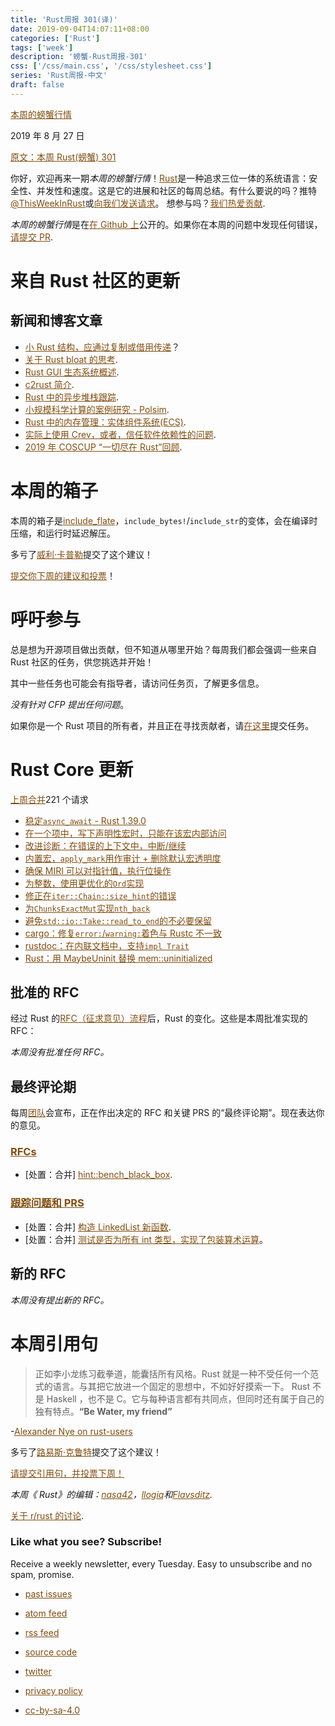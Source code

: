 ```yaml
---
title: 'Rust周报 301(译)'
date: 2019-09-04T14:07:11+08:00
categories: ['Rust']
tags: ['week']
description: '螃蟹-Rust周报-301'
css: ['/css/main.css', '/css/stylesheet.css']
series: 'Rust周报-中文'
draft: false
---
```


<style>
a { color: #804d0f;}
</style>

[本周的螃蟹行情](https://this-week-in-rust.org/)

2019 年 8 月 27 日

[原文：本周 Rust(螃蟹) 301](https://this-week-in-rust.org/blog/2019/08/27/this-week-in-rust-301/)

你好，欢迎再来一期*本周的螃蟹行情*！[Rust](http://rust-lang.org)是一种追求三位一体的系统语言：安全性、并发性和速度。这是它的进展和社区的每周总结。有什么要说的吗？推特[@ThisWeekInRust](https://twitter.com/ThisWeekInRust)或[向我们发送请求](https://github.com/cmr/this-week-in-rust)。 想参与吗？[我们热爱贡献](https://github.com/rust-lang/rust/blob/master/CONTRIBUTING.md).

*本周的螃蟹行情*是在[在 Github 上](https://github.com/cmr/this-week-in-rust)公开的。如果你在本周的问题中发现任何错误，[请提交 PR](https://github.com/cmr/this-week-in-rust/pulls).

# 来自 Rust 社区的更新

## 新闻和博客文章

- [小 Rust 结构，应通过复制或借用传递](https://www.forrestthewoods.com/blog/should-small-rust-structs-be-passed-by-copy-or-by-borrow/)？
- [关于 Rust bloat 的思考](https://raphlinus.github.io/rust/2019/08/21/rust-bloat.html).
- [Rust GUI 生态系统概述](https://gitlab.com/z0mbie42/rust_gui_ecosystem_overview).
- [c2rust 简介](https://immunant.com/blog/2019/08/introduction-to-c2rust/).
- [Rust 中的异步堆栈跟踪](http://fitzgeraldnick.com/2019/08/27/async-stacks-in-rust.html).
- [小规模科学计算的案例研究 - Polsim](https://tinkering.xyz/polsim/).
- [Rust 中的内存管理：实体组件系统(ECS)](https://mmstick.keybase.pub/managing-memory-in-rust-ecs/).
- [实际上使用 Crev，或者，信任软件依赖性的问题](https://wiki.alopex.li/ActuallyUsingCrev).
- [2019 年 COSCUP “一切尽在 Rust”回顾](https://medium.com/coding-neutrino-blog/review-of-everything-in-rust-of-coscup-2019-54152467d1c6).

# 本周的箱子

本周的箱子是[include_flate](https://crates.io/crates/include_flate)，`include_bytes!`/`include_str`的变体，会在编译时压缩，和运行时延迟解压。

多亏了[威利·卡普勒](https://users.rust-lang.org/t/crate-of-the-week/2704/606)提交了这个建议！

[提交你下周的建议和投票](https://users.rust-lang.org/t/crate-of-the-week/2704)！

# 呼吁参与

总是想为开源项目做出贡献，但不知道从哪里开始？每周我们都会强调一些来自 Rust 社区的任务，供您挑选并开始！

其中一些任务也可能会有指导者，请访问任务页，了解更多信息。

_没有针对 CFP 提出任何问题_。

如果你是一个 Rust 项目的所有者，并且正在寻找贡献者，请[在这里](https://users.rust-lang.org/t/twir-call-for-participation/4821)提交任务。

# Rust Core 更新

[上周合并](https://github.com/search?q=is%3Apr+org%3Arust-lang+is%3Amerged+merged%3A2019-08-19..2019-08-26)221 个请求

- [稳定`async_await` - Rust 1.39.0](https://github.com/rust-lang/rust/pull/63209)
- [在一个项中，写下声明性宏时，只能在该宏内部访问](https://github.com/rust-lang/rust/pull/63624)
- [改进诊断：在错误的上下文中，中断/继续](https://github.com/rust-lang/rust/pull/63780)
- [内置宏，`apply_mark`用作审计 + 删除默认宏透明度](https://github.com/rust-lang/rust/pull/63823)
- [确保 MIRI 可以对指针值，执行位操作](https://github.com/rust-lang/rust/pull/63839)
- [为整数，使用更优化的`Ord`实现](https://github.com/rust-lang/rust/pull/63767)
- [修正在`iter::Chain::size_hint`的错误](https://github.com/rust-lang/rust/pull/63691)
- [为`ChunksExactMut`实现`nth_back`](https://github.com/rust-lang/rust/pull/63265)
- [避免`std::io::Take::read_to_end`的不必要保留](https://github.com/rust-lang/rust/pull/63216)
- [cargo：修复`error:`/`warning:`着色与 Rustc 不一致](https://github.com/rust-lang/cargo/pull/7294)
- [rustdoc：在内联文档中，支持`impl Trait`](https://github.com/rust-lang/rust/pull/61613)
- [Rust：用 MaybeUninit 替换 mem::uninitialized](https://github.com/rust-lang/rustup.rs/pull/1963)

## 批准的 RFC

经过 Rust 的[RFC（征求意见）流程](https://github.com/rust-lang/rfcs#rust-rfcs)后，Rust 的变化。这些是本周批准实现的 RFC：

_本周没有批准任何 RFC。_

## 最终评论期

每周[团队](https://www.rust-lang.org/team.html)会宣布，正在作出决定的 RFC 和关键 PRS 的“最终评论期”。现在表达你的意见。

### [RFCs](https://github.com/rust-lang/rfcs/labels/final-comment-period)

- \[处置：合并] [hint::bench_black_box](https://github.com/rust-lang/rfcs/pull/2360).

### [跟踪问题和 PRS](https://github.com/rust-lang/rust/labels/final-comment-period)

- \[处置：合并] [构造 LinkedList 新函数](https://github.com/rust-lang/rust/pull/63684).
- \[处置：合并] [测试是否为所有 int 类型，实现了包装算术运算](https://github.com/rust-lang/rust/pull/63692)。

## 新的 RFC

_本周没有提出新的 RFC。_

# 本周引用句

> 正如李小龙练习截拳道，能囊括所有风格。Rust 就是一种不受任何一个范式的语言。与其把它放进一个固定的思想中，不如好好摸索一下。 Rust 不是 Haskell ，也不是 C。它与每种语言都有共同点，但同时还有属于自己的独有特点。**“Be Water, my friend”**

-[Alexander Nye on rust-users](https://users.rust-lang.org/t/idiomatic-rust-favors-functional-or-imperative-style/31720/2)

多亏了[路易斯·克鲁特](https://users.rust-lang.org/t/twir-quote-of-the-week/328/685)提交了这个建议！

[请提交引用句，并投票下周！](https://users.rust-lang.org/t/twir-quote-of-the-week/328)

_本周《 Rust》的编辑：[nasa42](https://github.com/nasa42)，[llogiq](https://github.com/llogiq)和[Flavsditz](https://github.com/Flavsditz)._

[关于 r/rust 的讨论](https://www.reddit.com/r/rust/comments/cwmfb6/this_week_in_rust_301/).

### Like what you see? Subscribe!

Receive a weekly newsletter, every Tuesday. Easy to unsubscribe and no spam, promise.

- [past issues](https://this-week-in-rust.org/blog/archives/index.html)
- [atom feed](https://this-week-in-rust.org/atom.xml)
- [rss feed](https://this-week-in-rust.org/rss.xml)
- [source code](https://github.com/cmr/this-week-in-rust)

- [twitter](https://twitter.com/ThisWeekInRust)

- [privacy policy](https://this-week-in-rust.org/pages/privacy-policy.html)
- [cc-by-sa-4.0](http://creativecommons.org/licenses/by-sa/4.0/)
